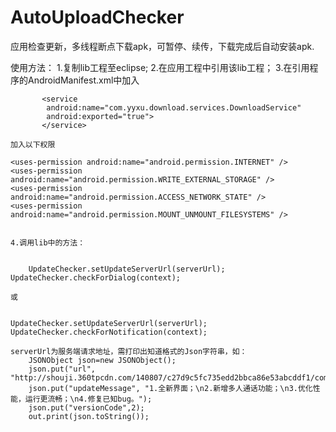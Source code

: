 AutoUploadChecker
=================

应用检查更新，多线程断点下载apk，可暂停、续传，下载完成后自动安装apk.


使用方法：
    1.复制lib工程至eclipse;
    2.在应用工程中引用该lib工程；
    3.在引用程序的AndroidManifest.xml中加入
    
           <service
            android:name="com.yyxu.download.services.DownloadService"
            android:exported="true"> 
           </service>
           
    加入以下权限
           
    <uses-permission android:name="android.permission.INTERNET" />
    <uses-permission android:name="android.permission.WRITE_EXTERNAL_STORAGE" /> 
    <uses-permission android:name="android.permission.ACCESS_NETWORK_STATE" />
    <uses-permission android:name="android.permission.MOUNT_UNMOUNT_FILESYSTEMS" />
    
           
    4.调用lib中的方法：
    
    
        UpdateChecker.setUpdateServerUrl(serverUrl);
	UpdateChecker.checkForDialog(context); 
		
    或
		
		
	UpdateChecker.setUpdateServerUrl(serverUrl);
	UpdateChecker.checkForNotification(context); 
		
	serverUrl为服务端请求地址，需打印出知道格式的Json字符串，如：
        JSONObject json=new JSONObject();
        json.put("url",            "http://shouji.360tpcdn.com/140807/c27d9c5fc735edd2bbca86e53abcddf1/com.tencent.mobileqq_146.apk");
        json.put("updateMessage", "1.全新界面；\n2.新增多人通话功能；\n3.优化性能，运行更流畅；\n4.修复已知bug。");
        json.put("versionCode",2);
        out.print(json.toString());
